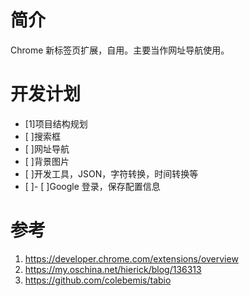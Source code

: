 # 简介
Chrome 新标签页扩展，自用。主要当作网址导航使用。

# 开发计划
- [1]项目结构规划
- [ ]搜索框
- [ ]网址导航
- [ ]背景图片
- [ ]开发工具，JSON，字符转换，时间转换等
- [ ]- [ ]Google 登录，保存配置信息

# 参考
1. https://developer.chrome.com/extensions/overview
2. https://my.oschina.net/hierick/blog/136313
3. https://github.com/colebemis/tabio